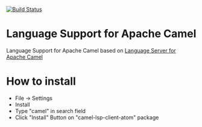 [![Build Status](https://travis-ci.org/camel-tooling/camel-lsp-client-atom.svg?branch=master)](https://travis-ci.org/camel-tooling/camel-lsp-client-atom)

# Language Support for Apache Camel

Language Support for Apache Camel based on [Language Server for Apache Camel](https://github.com/camel-tooling/camel-language-server)

# How to install

- File -> Settings
- Install
- Type "camel" in search field
- Click "Install" Button on "camel-lsp-client-atom" package
